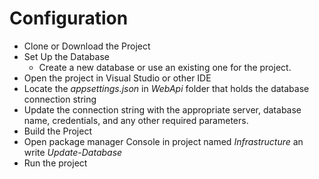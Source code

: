 # Configuration
- Clone or Download the Project
- Set Up the Database
  - Create a new database or use an existing one for the project.
- Open the project in Visual Studio or other IDE
- Locate the *appsettings.json* in *WebApi* folder that holds the database connection string
- Update the connection string with the appropriate server, database name, credentials, and any other required parameters.
- Build the Project
- Open package manager Console in project named *Infrastructure* an write *Update-Database*
- Run the project
